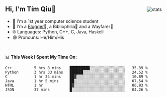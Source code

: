 <p>
<img src="https://github-readme-stats.vercel.app/api?username=qyxtim&show_icons=true" alt="stats" align="right" style="padding-top:20px"/>
</p>

## Hi, I'm Tim Qiu👋

- 🔭 I'm a 1st year computer science student
- 🌱 I'm a [Blogger](https://blog.blinkstar.cn)📝, a Bibliophilia📕 and a Wayfarer🚶
- 🌐 Languages: Python, C++, C, Java, Haskell
- 😄 Pronouns: He/Him/His

<br>

📊 **This Week I Spent My Time On:**
<!--START_SECTION:waka-->

```text
C++          5 hrs 8 mins    █████████░░░░░░░░░░░░░░░░   35.39 %
Python       3 hrs 33 mins   ██████░░░░░░░░░░░░░░░░░░░   24.52 %
C            1 hr 34 mins    ██▓░░░░░░░░░░░░░░░░░░░░░░   10.89 %
Java         1 hr 5 mins     ██░░░░░░░░░░░░░░░░░░░░░░░   07.54 %
HTML         1 hr            █▓░░░░░░░░░░░░░░░░░░░░░░░   06.93 %
JSON         37 mins         █░░░░░░░░░░░░░░░░░░░░░░░░   04.26 %
```

<!--END_SECTION:waka-->
